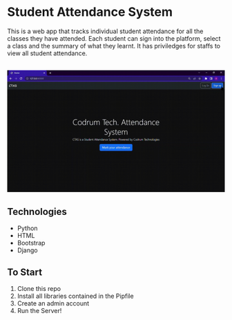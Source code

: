 # Student Attendance System
This is a web app that tracks individual student attendance for all the classes they have attended. Each student can sign into the platform, select a class and the summary of what they learnt. It has priviledges for staffs to view all student attendance.
<br>
<br>

<img src="ctas_gif.gif" width=600>

## Technologies
* Python
* HTML
* Bootstrap
* Django

## To Start 
<ol>
    <li>Clone this repo</li>
    <li>Install all libraries contained in the Pipfile</li>
    <li>Create an admin account</li>
    <li>Run the Server!</li>
<ol>
